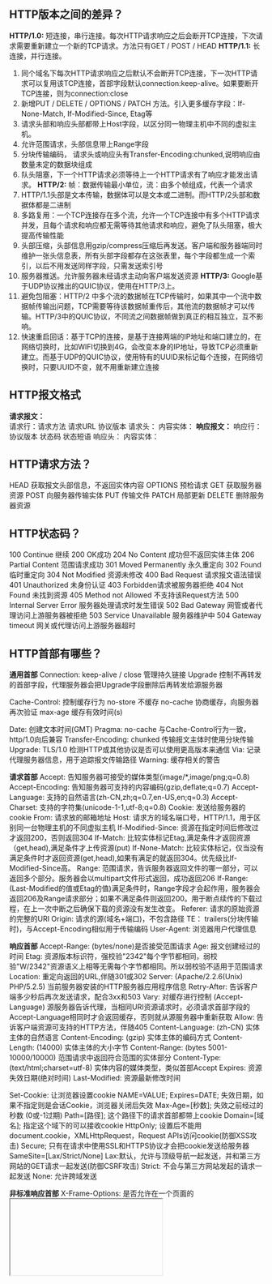 ## HTTP版本之间的差异？
**HTTP/1.0:** 短连接，串行连接。每次HTTP请求响应之后会断开TCP连接，下次请求需要重新建立一个新的TCP请求。方法只有GET / POST / HEAD
**HTTP/1.1:** 长连接，并行连接。
1) 同个域名下每次HTTP请求响应之后默认不会断开TCP连接，下一次HTTP请求可以复用该TCP连接，首部字段默认connection:keep-alive。如果要断开TCP连接，则为connection:close
2) 新增PUT / DELETE / OPTIONS / PATCH 方法。引入更多缓存字段：If-None-Match, If-Modified-Since, Etag等
3) 请求头部和响应头部都带上Host字段，以区分同一物理主机中不同的虚拟主机。
4) 允许范围请求，头部信息带上Range字段
5) 分块传输编码， 请求头或响应头有Transfer-Encoding:chunked,说明响应由数量未定的数据块组成
6) 队头阻塞，下一个HTTP请求必须等待上一个HTTP请求有了响应才能发出请求。
**HTTP/2:** 
帧：数据传输最小单位，流：由多个帧组成，代表一个请求
1) HTTP/1.1头部是文本传输，数据体可以是文本或二进制。而HTTP/2头部和数据体都是二进制
2) 多路复用：一个TCP连接存在多个流，允许一个TCP连接中有多个HTTP请求并发，且每个请求和响应都无需等待其他请求和响应，避免了队头阻塞，极大提高传输性能
3) 头部压缩，头部信息用gzip/compress压缩后再发送。客户端和服务器端同时维护一张头信息表，所有头部字段都存在这张表里，每个字段都生成一个索引，以后不用发送同样字段，只需发送索引号
4) 服务器推送。允许服务器未经请求主动向客户端发送资源
**HTTP/3:** Google基于UDP协议推出的QUIC协议，使用在HTTP/3上。
1) 避免包阻塞：HTTP/2 中多个流的数据帧在TCP传输时，如果其中一个流中数据帧传输出问题，TCP需要等待该数据帧重传后，其他流的数据帧才可以传输。HTTP/3中的QUIC协议，不同流之间数据帧做到真正的相互独立，互不影响。
2) 快速重启回话：基于TCP的连接，是基于连接两端的IP地址和端口建立的，在网络切换时，比如WIFI切换到4G，会改变本身的IP地址，导致TCP必须重新建立。而基于UDP的QUIC协议，使用特有的UUID来标记每个连接，在网络切换时，只要UUID不变，就不用重新建立连接

## HTTP报文格式
**请求报文：**  
请求行：请求方法 请求URL 协议版本
请求头：
内容实体：
**响应报文：**
响应行： 协议版本 状态码 状态短语
响应头：
内容实体：

## HTTP请求方法？
HEAD 获取报文头部信息，不返回实体内容
OPTIONS 预检请求
GET 获取服务器资源
POST 向服务器传输实体
PUT 传输文件
PATCH 局部更新
DELETE 删除服务器资源

## HTTP状态码？
100 Continue 继续
200 OK成功
204 No Content 成功但不返回实体主体
206 Partial Content 范围请求成功
301 Moved Permanently 永久重定向
302 Found 临时重定向
304 Not Modified 资源未修改
400 Bad Request 请求报文语法错误
401 Unauthorized 未身份认证
403 Forbidden请求被服务器拒绝
404 Not Found 未找到资源
405 Method not Allowed 不支持该Request方法
500 Internal Server Error 服务器处理请求时发生错误
502 Bad Gateway 网管或者代理访问上游服务器被拒绝
503 Service Unavailable 服务器维护中
504 Gateway timeout 网关或代理访问上游服务器超时

## HTTP首部有哪些？
**通用首部**
Connection:  keep-alive / close 管理持久链接
             Upgrade 控制不再转发的首部字段，代理服务器会把Upgrade字段删除后再转发给源服务器
      
Cache-Control: 控制缓存行为
              no-store 不缓存
              no-cache 协商缓存，向服务器再次验证
              max-age 缓存有效时间(s)

Date: 创建文本时间(GMT)
Pragma: no-cache 与Cache-Control行为一致，http/1.0向后兼容
Transfer-Encoding: chunked 传输报文主体时使用分块传输
Upgrade: TLS/1.0 检测HTTP或其他协议是否可以使用更高版本来通信
Via: 记录代理服务器信息，用于追踪报文传输路径
Warning: 缓存相关的警告
 
 **请求首部**
Accept: 告知服务器可接受的媒体类型(image/*,image/png;q=0.8)
Accept-Encoding: 告知服务器可支持的内容编码(gzip,deflate;q=0.7)
Accept-Language: 支持的自然语言(zh-CN,zh;q=0.7,en-US,en;q=0.3)
Accept-Charset: 支持的字符集(unicode-1-1,utf-8;q=0.8)
Cookie: 发送给服务器的cookie
From: 请求放的邮箱地址
Host: 请求方的域名端口号，HTTP/1.1，用于区别同一台物理主机的不同虚拟主机
If-Modified-Since: 资源在指定时间后修改过才返回200，否则返回304
If-Match: 比较实体标记Etag,满足条件才返回资源（get,head),满足条件才上传资源(put)
If-None-Match: 比较实体标记，仅当没有满足条件时才返回资源(get,head),如果有满足的就返回304。优先级比If-Modified-Since高。
Range: 范围请求，告诉服务器返回文件的哪一部分，可以返回多个部分。服务器会以multipart文件形式返回，成功返回206
If-Range: (Last-Modified的值或Etag的值)满足条件时，Range字段才会起作用，服务器会返回206及Range请求部分；如果不满足条件则返回200。用于断点续传的下载过程，在上一次中断之后确保下载的资源没有发生改变。
Referer: 请求的原始资源的完整的URI 
Origin: 请求的源(域名+端口)，不包含路径
TE： trailers(分块传输时)，与Accept-Encoding相似用于传输编码
User-Agent: 浏览器用户代理信息

 **响应首部**
Accept-Range: (bytes/none)是否接受范围请求
Age: 报文创建经过的时间
Etag: 资源版本标识符，强校验"2342"每个字节都相同，弱校验"W/2342"资源语义上相等无需每个字节都相同。所以弱校验不适用于范围请求
Location: 重定向返回的URL,伴随301或302
Server: (Apache/2.2.6(Unix) PHP/5.2.5) 当前服务器安装的HTTP服务器应用程序信息
Retry-After: 告诉客户端多少秒后再次发送请求，配合3xx和503
Vary: 对缓存进行控制 (Accept-Language) 源服务器告诉代理，当相同URI资源请求时，必须请求首部字段的Accept-Language相同时才会返回缓存，否则就从源服务器中重新获取
Allow: 告诉客户端资源可支持的HTTP方法，伴随405
Content-Language: (zh-CN) 实体主体的自然语言 
Content-Encoding: (gzip) 实体主体的编码方式
Content-Length: (14000) 实体主体的大小字节
Content-Range: (bytes 5001-10000/10000) 范围请求中返回符合范围的实体部分
Content-Type: (text/html;charset=utf-8) 实体内容的媒体类型，类似首部Accept
Expires: 资源失效日期(绝对时间)
Last-Modified: 资源最新修改时间

Set-Cookie: 让浏览器设置cookie
            NAME=VALUE;
            Expires=DATE; 失效日期，如果不指定则是会话Cookie，浏览器关闭后失效
            Max-Age=[秒数]; 失效之前经过的秒数 (0或-1过期)
            Path=[路径]; 这个路径下的请求首部都带上cookie
            Domain=[域名]; 指定这个域下的可以接收cookie
            HttpOnly; 设置后不能用document.cookie，XMLHttpRequest，Request APIs访问cookie(防御XSS攻击)
            Secure; 只有在请求中使用SSL和HTTPS协议才会把cookie发送给服务器
            SameSite=[Lax/Strict/None]
                      Lax:默认，允许与顶级导航一起发送，并和第三方网站的GET请求一起发送(防御CSRF攻击)
                      Strict: 不会与第三方网站发起的请求一起发送
                      None: 允许跨域发送

**非标准响应首部**
X-Frame-Options: 是否允许在一个页面的<iframe><embed><object>中展示
                 可以确保网站没有被嵌入到别人的站点里面，防御点击劫持攻击(clickjacking)
                 deny 同域也无法加载                                                                        
                 sameorigin 同域可以加载
                 allow-from uri 指定源可以加载
X-XSS-Protection: 控制浏览器XSS防护机制的开关
                  0; 关闭xss过滤
                  1;mode=block 开启XSS过滤
**非标准请求首部**
DNT： Do Not Track 拒绝个人信息被收集， 拒绝被精确广告追踪
      0: 同意被追踪
      1：拒绝

# 浏览器策略
同源政策：主要表现在DOM，Web数据，和网络三个层面
1) 不同源的脚本不能访问和操作当前的DOM
2) 不同源的脚本不能访问Cookie, IndexDB, LocalStorage等数据。window.open()打开的和iframe窗口都无法与父窗口通信
3) 不同源不能发送AJAX请求

**同源：**协议://域名:端口 都相同

## 跨域的方法

1. 如果两个窗口的一级域名相同，二级域名不同，可以设置document.domain=一级域名。这样子域名都可以共享cookie
2. 片段识别符(url # 后面的部分)，改变不会导致页面刷新。可以通过改变iframe.src=，然后iframe监听hashchange事件
3. window.postMessage(message, origin)
   父窗口和子窗口都监听message事件，都是通过postMessage()发送消息

**解决AJAX请求的跨源问题：**
4. 正向代理，架设一台代理服务器，浏览器请求到这个同源的服务器，再由这个代理服务器转发请求到外部服务器，因为服务器之间没有同源政策
5. JSONP，利用 <script> 标签的src加载脚本不受同源政策的影响。只能发送GET请求
   <script src="http://xxx.com/jsonp?callback=foo">
   服务器接收到请求，把要返回给客户端的数据放到回调函数参数的位置
   let callback = ctx.query.callback
   ctx.body = callback + "(" JSON.stringfy(data) + ")"

6. WebSocket通信协议，ws://非加密，wss://加密 前缀
  该协议不实行同源政策，只要服务器支持，就可以使用它进行跨源通信
  Upgrade: websocket
  Connection: Upgrade
  Origin: 
  Sec-WebSocket-Key:
  Sec-WebSocket-Protocol:

7. CORS(跨域资源共享)，浏览器自动支持跨域，所以只要服务器允许跨域就可以通信
  浏览器自动加上请求首部Origin字段，服务器检查请求的源如果在指定源中，则同意跨域请求。
  响应加上首部字段Access-Control-Allow-Origin: '*' 或者 'http://aaa.com'
  浏览器再发送跨域请求时，会把请求分为简单请求和非简单请求两种。
  **简单请求：**
  1) GET，POST，HEAD之一
  2) 并且请求头只有以下字段
      Access, Access-Language, Content-Language, Content-Type只能是application/x-www-form-urlencoded, multipart/form-data, text/plain
  
  浏览器判断为简单请求，就直接发送CORS请求。如果非简单请求，则会发送一个预检请求(OPTIONS), 
  加上请求首部：
  Access-Control-Request-Method: PUT 正式请求时会使用什么HTTP方法
  Access-Control-Request-Headers: x-token 正式请求时会发送哪些自定义请求头

  服务器对预检请求作出响应：
  成功，服务器同意这次预检请求，会返回一些响应头信息：
  Access-Control-Allow-Methods: PUT,POST 允许访问资源的所有HTTP方法
  Access-Control-Allow-Credentials: true 是否允许发送cookie
  


